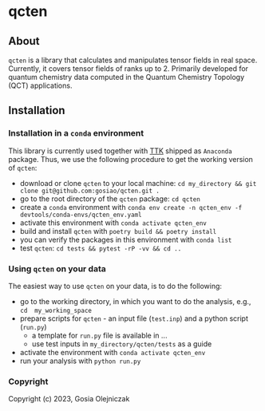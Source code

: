 # qcten

## About

`qcten` is a library that calculates and manipulates tensor fields in real space.
Currently, it covers tensor fields of ranks up to 2. 
Primarily developed for quantum chemistry data computed in the Quantum Chemistry Topology (QCT) applications.


## Installation

### Installation in a `conda` environment

This library is currently used together with [TTK](https://topology-tool-kit.github.io/) shipped as `Anaconda` package.
Thus, we use the following procedure to get the working version of `qcten`:

* download or clone `qcten` to your local machine: `cd my_directory && git clone git@github.com:gosiao/qcten.git .`
* go to the root directory of the `qcten` package: `cd qcten`
* create a `conda` environment with `conda env create -n qcten_env -f devtools/conda-envs/qcten_env.yaml`
* activate this environment with `conda activate qcten_env`
* build and install `qcten` with `poetry build && poetry install`
* you can verify the packages in this environment with `conda list`
* test `qcten`: `cd tests && pytest -rP -vv && cd ..` 

### Using `qcten` on your data

The easiest way to use `qcten` on your data, is to do the following:

* go to the working directory, in which you want to do the analysis, e.g., `cd  my_working_space`
* prepare scripts for `qcten` - an input file (`test.inp`) and a python script (`run.py`)
  * a template for `run.py` file is available in ...
  * use test inputs in `my_directory/qcten/tests` as a guide
* activate the environment with `conda activate qcten_env`
* run your analysis with `python run.py`

### Copyright

Copyright (c) 2023, Gosia Olejniczak

